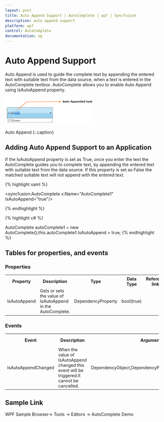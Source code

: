 ```yaml
---
layout: post
title: Auto Append Support | AutoComplete | wpf | Syncfusion
description: auto append support
platform: wpf
control: AutoComplete
documentation: ug
---
```


# Auto Append Support

Auto Append is used to guide the complete text by appending the entered text with suitable text from the data source, when a text is entered in the AutoComplete textbox. AutoComplete allows you to enable Auto Append using IsAutoAppend property.



![](Auto-Append-Support_images/Auto-Append-Support_img1.png)

Auto Append
{:.caption}



## Adding Auto Append Support to an Application 

If the IsAutoAppend property is set as True, once you enter the text the AutoComplete guides you to complete text, by appending the entered text with suitable text from the data source. If this property is set as False the matched suitable text will not append with the entered text.

{% highlight xaml %}


<syncfusion:AutoComplete x:Name="AutoComplete1" IsAutoAppend="true"/>

{% endhighlight %}

{% highlight c# %}


AutoComplete autoComplete1 = new AutoComplete();this.autoComplete1.IsAutoAppend = true;
{% endhighlight %}


## Tables for properties, and events

### Properties


<table>
<tr>
<th>
Property </th><th>
Description </th><th>
Type </th><th>
Data Type </th><th>
Reference links </th></tr>
<tr>
<td>
IsAutoAppend</td><td>
Gets or sets the value of IsAutoAppend in the AutoComplete.</td><td>
DependencyProperty</td><td>
bool(true)</td><td>
</td></tr>
</table>


### Events



<table>
<tr>
<th>
Event </th><th>
Description </th><th>
Arguments </th><th>
Type </th><th colspan = "2">
Reference links </th></tr>
<tr>
<td>
IsAutoAppendChanged</td><td>
 When the value of IsAutoAppend changed this event will be triggered.It cannot be cancelled.</td><td>
DependencyObject,DependencyPropertyChangedEventArgs</td><td colspan = "2">
DependencyPropertyChangedCallBack </td><td>
</td></tr>
</table>


## Sample Link

WPF Sample Browser-> Tools -> Editors -> AutoComplete Demo

